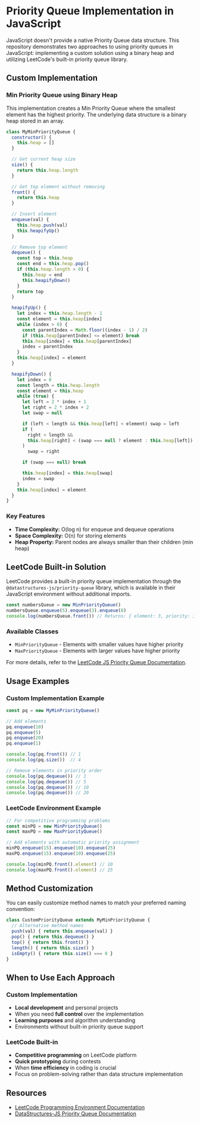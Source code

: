 # Priority Queue Implementation in JavaScript

JavaScript doesn't provide a native Priority Queue data structure. This repository demonstrates two approaches to using priority queues in JavaScript: implementing a custom solution using a binary heap and utilizing LeetCode's built-in priority queue library.

## Custom Implementation

### Min Priority Queue using Binary Heap

This implementation creates a Min Priority Queue where the smallest element has the highest priority. The underlying data structure is a binary heap stored in an array.

```js
class MyMinPriorityQueue {
  constructor() {
    this.heap = []
  }

  // Get current heap size
  size() {
    return this.heap.length
  }

  // Get top element without removing
  front() {
    return this.heap
  }

  // Insert element
  enqueue(val) {
    this.heap.push(val)
    this.heapifyUp()
  }

  // Remove top element
  dequeue() {
    const top = this.heap
    const end = this.heap.pop()
    if (this.heap.length > 0) {
      this.heap = end
      this.heapifyDown()
    }
    return top
  }

  heapifyUp() {
    let index = this.heap.length - 1
    const element = this.heap[index]
    while (index > 0) {
      const parentIndex = Math.floor((index - 1) / 2)
      if (this.heap[parentIndex] <= element) break
      this.heap[index] = this.heap[parentIndex]
      index = parentIndex
    }
    this.heap[index] = element
  }

  heapifyDown() {
    let index = 0
    const length = this.heap.length
    const element = this.heap
    while (true) {
      let left = 2 * index + 1
      let right = 2 * index + 2
      let swap = null

      if (left < length && this.heap[left] < element) swap = left
      if (
        right < length &&
        this.heap[right] < (swap === null ? element : this.heap[left])
      )
        swap = right

      if (swap === null) break

      this.heap[index] = this.heap[swap]
      index = swap
    }
    this.heap[index] = element
  }
}
```

### Key Features
- **Time Complexity:** O(log n) for enqueue and dequeue operations
- **Space Complexity:** O(n) for storing elements
- **Heap Property:** Parent nodes are always smaller than their children (min heap)

## LeetCode Built-in Solution

LeetCode provides a built-in priority queue implementation through the `@datastructures-js/priority-queue` library, which is available in their JavaScript environment without additional imports.

```js
const numbersQueue = new MinPriorityQueue()
numbersQueue.enqueue(5).enqueue(3).enqueue(8)
console.log(numbersQueue.front()) // Returns: { element: 3, priority: 3 }
```

### Available Classes
- `MinPriorityQueue` - Elements with smaller values have higher priority
- `MaxPriorityQueue` - Elements with larger values have higher priority

For more details, refer to the [LeetCode JS Priority Queue Documentation](https://datastructures-js.info/docs/priority-queue).

## Usage Examples

### Custom Implementation Example

```js
const pq = new MyMinPriorityQueue()

// Add elements
pq.enqueue(10)
pq.enqueue(5)
pq.enqueue(20)
pq.enqueue(1)

console.log(pq.front()) // 1
console.log(pq.size())  // 4

// Remove elements in priority order
console.log(pq.dequeue()) // 1
console.log(pq.dequeue()) // 5
console.log(pq.dequeue()) // 10
console.log(pq.dequeue()) // 20
```

### LeetCode Environment Example

```js
// For competitive programming problems
const minPQ = new MinPriorityQueue()
const maxPQ = new MaxPriorityQueue()

// Add elements with automatic priority assignment
minPQ.enqueue(15).enqueue(10).enqueue(25)
maxPQ.enqueue(15).enqueue(10).enqueue(25)

console.log(minPQ.front().element) // 10
console.log(maxPQ.front().element) // 25
```

## Method Customization

You can easily customize method names to match your preferred naming convention:

```js
class CustomPriorityQueue extends MyMinPriorityQueue {
  // Alternative method names
  push(val) { return this.enqueue(val) }
  pop() { return this.dequeue() }
  top() { return this.front() }
  length() { return this.size() }
  isEmpty() { return this.size() === 0 }
}
```

## When to Use Each Approach

### Custom Implementation
- **Local development** and personal projects
- When you need **full control** over the implementation
- **Learning purposes** and algorithm understanding
- Environments without built-in priority queue support

### LeetCode Built-in
- **Competitive programming** on LeetCode platform
- **Quick prototyping** during contests
- When **time efficiency** in coding is crucial
- Focus on problem-solving rather than data structure implementation

## Resources
- [LeetCode Programming Environment Documentation](https://support.leetcode.com/hc/en-us/articles/360011833974-What-are-the-environments-for-the-programming-languages)
- [DataStructures-JS Priority Queue Documentation](https://datastructures-js.info/docs/priority-queue)
